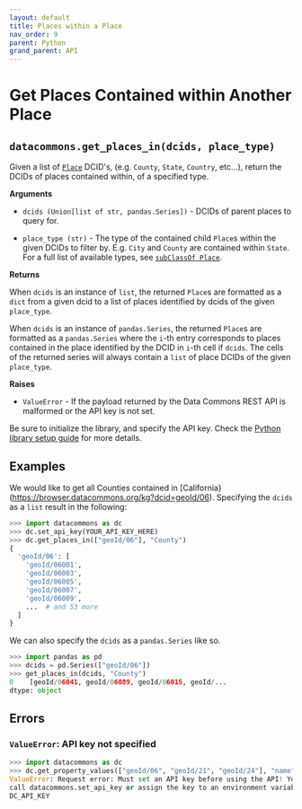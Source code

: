 ```yaml
---
layout: default
title: Places within a Place
nav_order: 9
parent: Python
grand_parent: API
---
```


# Get Places Contained within Another Place

## `datacommons.get_places_in(dcids, place_type)`

Given a list of [`Place`](https://browser.datacommons.org/kg?dcid=Place) DCID's,
(e.g. `County`, `State`, `Country`, etc...), return the DCIDs of places
contained within, of a specified type.


**Arguments**

*   `dcids (Union[list of str, pandas.Series])` - DCIDs of parent places to query for.

*   `place_type (str)` - The type of the contained child `Place`s within the given
    DCIDs to filter by. E.g. `City` and `County` are contained within `State`. For a
    full list of available types, see [`subClassOf Place`](https://browser.datacommons.org/kg?dcid=Place).

**Returns**

When `dcids` is an instance of `list`, the returned `Place`s are formatted as
a `dict` from a given dcid to a list of places identified by dcids of the given
`place_type`.

When `dcids` is an instance of `pandas.Series`, the returned `Place`s are
formatted as a `pandas.Series` where the `i`-th entry corresponds to places
contained in the place identified by the DCID in `i`-th cell if `dcids`. The
cells of the returned series will always contain a `list` of place DCIDs of the
given `place_type`.


**Raises**

*   `ValueError` - If the payload returned by the Data Commons REST API is malformed or the API key is not set.

Be sure to initialize the library, and specify the API key. Check the [Python library setup guide](/api/python/) for more details.

## Examples

We would like to get all Counties contained in
[California}(https://browser.datacommons.org/kg?dcid=geoId/06). Specifying the
`dcids` as a `list` result in the following:

```python
>>> import datacommons as dc
>>> dc.set_api_key(YOUR_API_KEY_HERE)
>>> dc.get_places_in(["geoId/06"], "County")
{
  'geoId/06': [
    'geoId/06001',
    'geoId/06003',
    'geoId/06005',
    'geoId/06007',
    'geoId/06009',
    ...  # and 53 more
  ]
}
```

We can also specify the `dcids` as a `pandas.Series` like so.

```python
>>> import pandas as pd
>>> dcids = pd.Series(["geoId/06"])
>>> get_places_in(dcids, "County")
0    [geoId/06041, geoId/06089, geoId/06015, geoId/...
dtype: object
```

## Errors

### `ValueError`: API key not specified

```python
>>> import datacommons as dc
>>> dc.get_property_values(["geoId/06", "geoId/21", "geoId/24"], "name")
ValueError: Request error: Must set an API key before using the API! You can
call datacommons.set_api_key or assign the key to an environment variable named
DC_API_KEY
```
